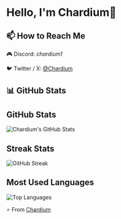 # Hello, I'm Chardium👋

## 📫 How to Reach Me
 🎮 Discord: *chardium1*
 
🐦 Twitter / X: [@Chardium](https://x.com/Chardium1)

## 📊 GitHub Stats
## GitHub Stats  
![Chardium's GitHub Stats](https://github-readme-stats.vercel.app/api?username=Chardium&show_icons=true&theme=radical)  
 
## Streak Stats  
![GitHub Streak](https://github-readme-streak-stats.herokuapp.com/?user=Chardium&theme=radical) 

## Most Used Languages  
![Top Languages](https://github-readme-stats.vercel.app/api/top-langs/?username=Chardium&layout=compact&theme=radical)  



⭐️ From [Chardium](https://github.com/Chardium)
